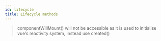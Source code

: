 ```yaml
---
id: lifecycle
title: Lifecycle methods
---
```


> componentWillMount() will not be accessible as it is used to initialise vue's reactivity system, instead use created() 

